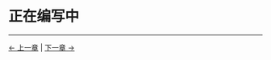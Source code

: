 #  正在编写中 










---

[← 上一章](../6-SoftwareDevelopment/6.5-CommunicationProtocolPackage/6.5-communication1.md) | [下一章 →](../8-FilesDownload/README.md)